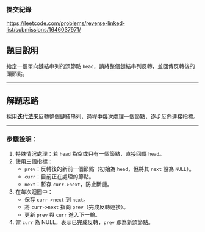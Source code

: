 ### 提交紀錄  
https://leetcode.com/problems/reverse-linked-list/submissions/1646037971/

## 題目說明  

給定一個單向鏈結串列的頭節點 `head`，請將整個鏈結串列反轉，並回傳反轉後的頭節點。

---

## 解題思路  

採用**迭代法**來反轉整個鏈結串列，過程中每次處理一個節點，逐步反向連接指標。

---

### 步驟說明：

1. 特殊情況處理：若 `head` 為空或只有一個節點，直接回傳 `head`。
2. 使用三個指標：
   - `prev`：反轉後的新前一個節點（初始為 `head`，但將其 `next` 設為 `NULL`）。
   - `curr`：目前正在處理的節點。
   - `next`：暫存 `curr->next`，防止斷鏈。
3. 在每次迴圈中：
   - 保存 `curr->next` 到 `next`。
   - 將 `curr->next` 指向 `prev`（完成反轉連接）。
   - 更新 `prev` 與 `curr` 進入下一輪。
4. 當 `curr` 為 NULL，表示已完成反轉，`prev` 即為新頭節點。
   
